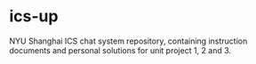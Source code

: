 # ics-up
NYU Shanghai ICS chat system repository, containing instruction documents and personal solutions for unit project 1, 2 and 3.


